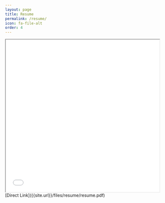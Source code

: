 ```yaml
---
layout: page
title: Resume
permalink: /resume/
icon: fa-file-alt
order: 4
---
```

<iframe src="{{site.url}}/files/resume/resume.pdf" width="100%" height="500px"></iframe>  
[Direct Link]({{site.url}}/files/resume/resume.pdf)